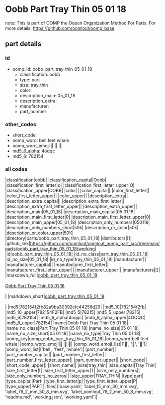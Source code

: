 # Oobb Part Tray Thin 05 01 18  

note: This is part of OOMP the Oopen Organization Method For Parts. For more details: https://github.com/oomlout/oomp_base

##  part details





### id
* oomp_id: oobb_part_tray_thin_05_01_18
  * classification: oobb
  * type: part
  * size: tray_thin
  * color: 
  * description_main: 05_01_18
  * description_extra: 
  * manufacturer: 
  * part_number: 

### other_codes
* short_code: 
* oomp_word: bell feet whale
* oomp_word_emoji :bell: :feet: :whale:
* md5_6_alpha: 4oqqc
* md5_6: 782154

### all codes 
|classification|oobb|
|classification_capital|Oobb|
|classification_first_letter|o|
|classification_first_letter_upper|O|
|classification_upper|OOBB|
|color||
|color_capital||
|color_first_letter||
|color_first_letter_upper||
|color_upper||
|description_extra||
|description_extra_capital||
|description_extra_first_letter||
|description_extra_first_letter_upper||
|description_extra_upper||
|description_main|05_01_18|
|description_main_capital|05 01.18|
|description_main_first_letter|0|
|description_main_first_letter_upper|0|
|description_main_upper|05_01_18|
|description_only_numbers|050118|
|description_only_numbers_short|50k|
|description_or_color|50k|
|description_or_color_upper|50K|
|directory|parts/oobb_part_tray_thin_05_01_18|
|distributors|[]|
|github_link|https://github.com/oomlout/oomlout_oomp_part_src/tree/main/parts/oobb_part_tray_thin_05_01_18/working|
|id|oobb_part_tray_thin_05_01_18|
|id_no_class|part_tray_thin_05_01_18|
|id_no_size|05_01_18|
|id_no_type|tray_thin_05_01_18|
|manufacturer||
|manufacturer_capital||
|manufacturer_first_letter||
|manufacturer_first_letter_upper||
|manufacturer_upper||
|manufacturers|[]|
|markdown_full|[oobb_part_tray_thin_05_01_18](https://github.com/oomlout/oomlout_oomp_part_src/tree/main/parts/oobb_part_tray_thin_05_01_18/working)<br>[](https://github.com/oomlout/oomlout_oomp_part_src/tree/main/parts/oobb_part_tray_thin_05_01_18/working)<br>[Oobb Part Tray Thin 05 01 18](https://github.com/oomlout/oomlout_oomp_part_src/tree/main/parts/oobb_part_tray_thin_05_01_18/working)<br><br>|
|markdown_short|[oobb_part_tray_thin_05_01_18](https://github.com/oomlout/oomlout_oomp_part_src/tree/main/parts/oobb_part_tray_thin_05_01_18/working)<br><br>|
|md5|782154f2fb82a9ba30392efc44256d29|
|md5_10|782154f2fb|
|md5_10_upper|782154F2FB|
|md5_5|78215|
|md5_5_upper|78215|
|md5_6|782154|
|md5_6_alpha|4oqqc|
|md5_6_alpha_upper|4OQQC|
|md5_6_upper|782154|
|name|Oobb Part Tray Thin 05 01 18|
|name_no_class|Part Tray Thin 05 01 18|
|name_no_size|05 01 18|
|name_no_size_short|05 01 18|
|name_no_type|Tray Thin 05 01 18|
|oomp_key|oomp_oobb_part_tray_thin_05_01_18|
|oomp_word|bell feet whale|
|oomp_word_emoji|:bell: :feet: :whale:|
|oomp_word_emoji_list|[':bell:', ':feet:', ':whale:']|
|oomp_word_list|['bell', 'feet', 'whale']|
|part_number||
|part_number_capital||
|part_number_first_letter||
|part_number_first_letter_upper||
|part_number_upper||
|short_code||
|short_code_upper||
|short_name||
|size|tray_thin|
|size_capital|Tray Thin|
|size_first_letter|t|
|size_first_letter_upper|T|
|size_only_numbers||
|size_only_numbers_no_zeros||
|size_upper|TRAY_THIN|
|type|part|
|type_capital|Part|
|type_first_letter|p|
|type_first_letter_upper|P|
|type_upper|PART|
|files|['base.yaml', 'label_15_mm_30_mm.svg', 'label_76_2_mm_50_8_mm.svg', 'label_oomlout_76_2_mm_50_8_mm.svg', 'readme.md', 'working.json', 'working.yaml']|
